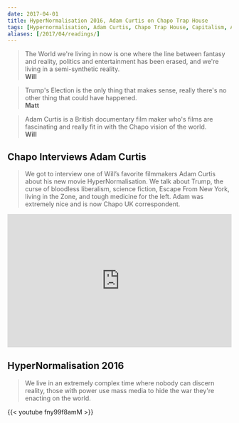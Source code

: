 ```yaml
---
date: 2017-04-01
title: HyperNormalisation 2016, Adam Curtis on Chapo Trap House
tags: [Hypernormalisation, Adam Curtis, Chapo Trap House, Capitalism, America, Donald Trump, Nuclear War]
aliases: [/2017/04/readings/]
---
```


> The World we're living in now is one where the line between fantasy and reality, politics and entertainment has been erased, and we're living in a semi-synthetic reality.
> <br/>**Will**

> Trump's Election is the only thing that makes sense, really there's no other thing that could have happened.
> <br/>**Matt**

> Adam Curtis is a British documentary film maker who's films are fascinating and really fit in with the Chapo vision of the world.
> <br/>**Will**

## Chapo Interviews Adam Curtis

> We got to interview one of Will’s favorite filmmakers Adam Curtis about his new movie HyperNormalisation. We talk about Trump, the curse of bloodless liberalism, science fiction, Escape From New York, living in the Zone, and tough medicine for the left. Adam was extremely nice and is now Chapo UK correspondent.

<iframe width="100%" height="300" scrolling="no" frameborder="no" allow="autoplay" src="https://w.soundcloud.com/player/?url=https%3A//api.soundcloud.com/tracks/297489389&color=%23ff5500&auto_play=false&hide_related=false&show_comments=true&show_user=true&show_reposts=false&show_teaser=true&visual=true"></iframe>

## HyperNormalisation 2016

> We live in an extremely complex time where nobody can discern reality, those with
power use mass media to hide the war they're enacting on the world.

{{< youtube fny99f8amM >}}
